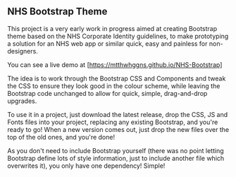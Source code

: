 ## NHS Bootstrap Theme

This project is a very early work in progress aimed at creating Bootstrap theme based on the NHS Corporate Identity guidelines, to make prototyping a solution for an NHS web app or similar quick, easy and painless for non-designers.

You can see a live demo at [https://mtthwhggns.github.io/NHS-Bootstrap]

The idea is to work through the Bootstrap CSS and Components and tweak the CSS to ensure they look good in the colour scheme, while leaving the Bootstrap code unchanged to allow for quick, simple, drag-and-drop upgrades.

To use it in a project, just download the latest release, drop the CSS, JS and Fonts files into your project, replacing any existing Bootstrap, and you're ready to go! When a new version comes out, just drop the new files over the top of the old ones, and you're done!

As you don't need to include Bootstrap yourself (there was no point letting Bootstrap define lots of style information, just to include another file which overwrites it), you only have one dependency! Simple!
